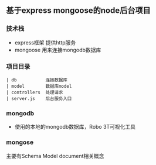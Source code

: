 ## 基于express mongoose的node后台项目

### 技术栈

- express框架  提供http服务
- mongoose 用来连接mongodb数据库

### 项目目录

    | db           连接数据库
    | model        数据库model
    | controllers  处理请求
    | server.js    后台服务入口
      
### mongodb

  - 使用的本地的mongodb数据库，Robo 3T可视化工具

### mongose 

主要有Schema Model document相关概念
